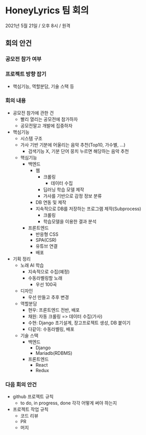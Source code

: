 

# HoneyLyrics 팀 회의
2021년 5월 21일 / 오후 8시 / 원격
## 회의 안건
### 공모전 참가 여부
### 프로젝트 방향 잡기
  - 핵심기능, 역할분담, 기술 스택 등

### 회의 내용
- 공모전 참가에 관한 건
  - 빨리 열리는 공모전에 참가하자
  - 공모전말고 개발에 집중하자
- 핵심기능
  - 시스템 구조
  - 가사 기반 기분에 어울리는 음악 추천(Top10, 가수별, ...)
    - 검색기능 X, 기분 단어 뭉치 누르면 해당하는 음악 추천  
  - 핵심기능
    - 백엔드
      - 웹
        - 크롤링
          - 데이터 수집
        - 딥러닝 학습 모델 제작
         - 가사를 기반으로 감정 정보 분류
       - DB 연동 및 제작
      - 지속적으로 DB를 저장하는 프로그램 제작(Subprocess)
        - 크롤링
        - 학습모델을 이용한 결과 분석
    - 프론트엔드
      - 반응형 CSS
      - SPA(CSR)
      - 유튜브 연결
      - 배포
- 기획 정리
  - 노래 AI 학습
    - 지속적으로 수집(예정)
    - 수동라벨링할 노래
      - 우선 100곡
  - 디자인
    - 우선 만들고 추후 변경
  - 역할분담
    - 현우: 프론트엔드 전반, 배포
    - 채원: 자동 크롤링 => 데이터 수집(가사)
    - 수현:  Django  초기설계, 장고프로젝트 생성, DB 붙이기
    - 다같이: 수동라벨링, 배포
  - 기술 스택
    - 백엔드
      - Django
      - Mariadb(RDBMS)
    - 프론트엔드
      - React
      - Redux
      
### 다음 회의 안건
- github 프로젝트 규칙
  - to do, in progress, done 각각 어떻게 써야 하는지
- 프로젝트 작업 규칙
  - 코드 리뷰
  - PR
  - 머지
